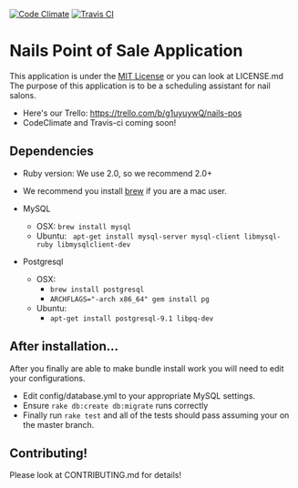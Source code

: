 [![Code Climate](https://codeclimate.com/github/RyanDawkins/nails-pos/badges/gpa.svg)](https://codeclimate.com/github/RyanDawkins/nails-pos)
[![Travis CI](https://travis-ci.org/RyanDawkins/nails-pos.svg?branch=master)](https://travis-ci.org/RyanDawkins/nails-pos)

# Nails Point of Sale Application
This application is under the [MIT License](http://opensource.org/licenses/MIT) or you can look at LICENSE.md
The purpose of this application is to be a scheduling assistant for nail salons.

  * Here's our Trello: https://trello.com/b/g1uyuywQ/nails-pos
  * CodeClimate and Travis-ci coming soon!

## Dependencies
  * Ruby version: We use 2.0, so we recommend 2.0+
  * We recommend you install [brew](http://brew.sh) if you are a mac user.
  * MySQL
    * OSX: ``` brew install mysql ```
    * Ubuntu: ``` apt-get install mysql-server mysql-client libmysql-ruby libmysqlclient-dev```

  * Postgresql
    * OSX:
      * ``` brew install postgresql ```
      * ``` ARCHFLAGS="-arch x86_64" gem install pg ```
    * Ubuntu:
      * ``` apt-get install postgresql-9.1 libpq-dev ```

## After installation...
After you finally are able to make bundle install work you will need to edit your configurations.
  * Edit config/database.yml to your appropriate MySQL settings.
  * Ensure ``` rake db:create db:migrate ``` runs correctly
  * Finally run ``` rake test ``` and all of the tests should pass assuming your on the master branch.

## Contributing!
Please look at CONTRIBUTING.md for details!
